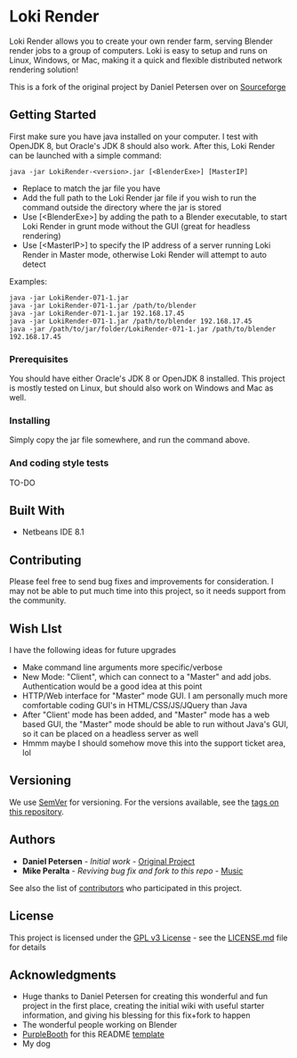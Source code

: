 # Loki Render

Loki Render allows you to create your own render farm, serving Blender render jobs to a group of computers. Loki is easy to setup and runs on Linux, Windows, or Mac, making it a quick and flexible distributed network rendering solution!

This is a fork of the original project by Daniel Petersen over on [Sourceforge](https://sourceforge.net/projects/loki-render/) 

## Getting Started

First make sure you have java installed on your computer. I test with OpenJDK 8, but Oracle's JDK 8 should also work. After this, Loki Render can be launched with a simple command:

```
java -jar LokiRender-<version>.jar [<BlenderExe>] [MasterIP]
```

* Replace <version> to match the jar file you have
* Add the full path to the Loki Render jar file if you wish to run the command outside the directory where the jar is stored
* Use [\<BlenderExe\>] by adding the path to a Blender executable, to start Loki Render in grunt mode without the GUI (great for headless rendering)
* Use [\<MasterIP\>] to specify the IP address of a server running Loki Render in Master mode, otherwise Loki Render will attempt to auto detect

Examples:
```
java -jar LokiRender-071-1.jar
java -jar LokiRender-071-1.jar /path/to/blender
java -jar LokiRender-071-1.jar 192.168.17.45
java -jar LokiRender-071-1.jar /path/to/blender 192.168.17.45
java -jar /path/to/jar/folder/LokiRender-071-1.jar /path/to/blender 192.168.17.45
```

### Prerequisites

You should have either Oracle's JDK 8 or OpenJDK 8 installed. This project is mostly tested on Linux, but should also work on Windows and Mac as well.

### Installing

Simply copy the jar file somewhere, and run the command above.

### And coding style tests

TO-DO

## Built With

* Netbeans IDE 8.1

## Contributing

Please feel free to send bug fixes and improvements for consideration. I may not be able to put much time into this project, so it needs support from the community.

## Wish LIst

I have the following ideas for future upgrades

* Make command line arguments more specific/verbose
* New Mode: "Client", which can connect to a "Master" and add jobs. Authentication would be a good idea at this point
* HTTP/Web interface for "Master" mode GUI. I am personally much more comfortable coding GUI's in HTML/CSS/JS/JQuery than Java
* After "Client' mode has been added, and "Master" mode has a web based GUI, the "Master" mode should be able to run without Java's GUI, so it can be placed on a headless server as well
* Hmmm maybe I should somehow move this into the support ticket area, lol

## Versioning

We use [SemVer](http://semver.org/) for versioning. For the versions available, see the [tags on this repository](https://github.com/mikeperalta1/loki-render/tags). 

## Authors

* **Daniel Petersen** - *Initial work* - [Original Project](https://sourceforge.net/projects/loki-render/)
* **Mike Peralta** - *Reviving bug fix and fork to this repo* - [Music](http://MikePeralta.com/)

See also the list of [contributors](https://github.com/mikeperalta1/loki-render/contributors) who participated in this project.

## License

This project is licensed under the [GPL v3 License](https://www.gnu.org/licenses/gpl-3.0.en.html) - see the [LICENSE.md](LICENSE.md) file for details

## Acknowledgments

* Huge thanks to Daniel Petersen for creating this wonderful and fun project in the first place, creating the initial wiki with useful starter information, and giving his blessing for this fix+fork to happen
* The wonderful people working on Blender
* [PurpleBooth](https://gist.github.com/PurpleBooth/) for this README [template](https://gist.github.com/PurpleBooth/109311bb0361f32d87a2)
* My dog



